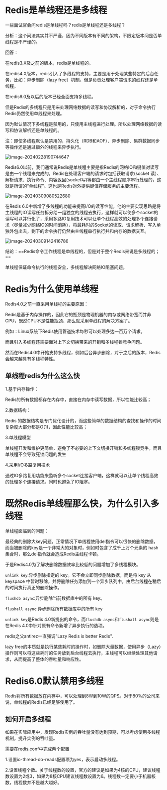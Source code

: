# Redis是单线程还是多线程

一些面试官会问redis是单线程吗？redis是单线程还是多线程？



分析：这个问法其实并不严谨，因为不同版本有不同的架构，不限定版本问是否单线程是不严谨的。



回答：

在redis3.X及之前的版本，redis是单线程的。

在redis4.X版本，redis引入了多线程的支持，主要是用于处理某些特定的后台任务，比如：异步删除（lazy free）机制。但是负责处理客户端请求的线程还是单线程。

在redis6.0及以后的版本已经全面支持多线程。

但是Redis的多线程只是用来处理网络数据的读写和协议解析的，对于命令执行Redis仍然使用单线程来处理。

因为默认情况下多线程是禁用的，只使用主线程进行处理。所以处理网络数据的读写和协议解析还是单线程的。



注：即使多线程默认是禁用的，持久化（RDB和AOF）、异步删除、集群数据同步等操作还是通过额外的线程来异步执行。

![image-20240228190744647](https://gitee.com/dongguo4812_admin/image/raw/master/image/202402281925348.png)



Redis6.0以前，我们通常说Redis是单线程主要是指Redis的网络IO和键值对读写是由一个线程来完成的，Redis在处理客户端的请求时包括获取请求(socket 读）、解析请求、执行命令、内容返回(socket写)等都由一个主线程顺序串行处理的，这就是所谓的“单线程”。这也是Redis对外提供键值存储服务的主要流程。

![image-20240309080522680](https://gitee.com/dongguo4812_admin/image/raw/master/image/202403090805197.png)

在Redis 6.0中新增了多线程的功能来提高I/O的读写性能，他的主要实现思路是将主线程的IO读写任务拆分给一组独立的线程去执行，这样就可以使多个socket的读写可以并行化了，采用多路IO复用技术可以让单个线程高效的处理多个连接请求（尽量减少网络IO的时间消耗），将最耗时的Socket的读取、请求解析、写入单独外包出去，剩下的命令执行仍然由主线程串行执行并和内存的数据交互。

![image-20240309142416786](https://gitee.com/dongguo4812_admin/image/raw/master/image/202403091424164.png)



结论：==Redis命令工作线程是单线程的，但是对于整个Redis来说是多线程的；==

单线程保证命令执行的线程安全，多线程解决网络IO阻塞问题。

# Redis为什么使用单线程

Redis4.0之前一直采用单线程的主要原因：

Redis是基于内存操作的，因此它的瓶颈是物理机器的内存或网络带宽而并非CPU，既然CPU不是性能瓶颈，那么就采用单线程的解决方案了。

例如：Linux系统下Redis使用管道技术每秒可以处理多达一百万个请求。

而且引入多线程还需要面对上下文切换带来的开销和多线程锁竞争问题。



然而在Redis4.0中开始支持多线程，例如后台异步删除，对于之后的版本，Redis会越来越具有多线程特性。



## 单线程redis为什么这么快

1.基于内存操作：

Redis的所有数据都存在内存中，直接在内存中读写数据，所以性能比较高；

2.数据结构：

Redis 的数据结构是专门优化设计的，而这些简单的数据结构的查找和操作的时间复杂度大部分都是O(1)，因此性能比较高；

3.单线程模型

单线程开发和维护更简单，避免了不必要的上下文切换开销和多线程锁竞争，而且单线程不会导致死锁问题的发生

4.采用l/O多路复用技术

通过IO多路复用功能来监听多个socket连接客户端，这样就可以让单个线程高效的处理多个连接请求。同时也避免了IO阻塞。



# 既然Redis单线程那么快，为什么引入多线程

单线程面临到的问题：

最经典的删除大key问题，正常情况下单线程使用del指令可以很快的删除数据，而当被删除的key是一个非常大的对象时，例如时包含了成千上万个元素的 hash集合时，那么del指令就会造成Redis主线程卡顿。

于是Redis4.0为了解决删除数据效率比较低的问题增加了多线程模块。

`unlink key`:异步删除指定的 key。它不会立即同步删除数据，而是将 key 从 keyspace 中暂时移除，并将删除任务添加到一个异步队列中，由后台线程在稍后的时间执行真正的删除操作。

`flushdb async`:异步删除当前数据库中的所有 key。

`flushall async`:异步删除所有数据库中的所有 key

`unlink key`是Redis 4.0新提出的命令，而`flushdb async`和`flushall async`则是在Redis 4.0中针对原有命令新增了异步执行的选项。



redis之父antirez一直强调"Lazy Redis is better Redis".

lazy free的本质就是执行某些耗时的操作时，如删除大量数据，使用异步（Lazy）操作则可以将这些耗时的任务放到后台线程去执行，主线程可以继续处理其他请求，从而提高了整体的吞吐量和响应性。

# Redis6.0默认禁用多线程

Redis将所有数据放在内存中，可以处理到8W到10W的QPS。对于80%的公司来说，单线程的Redis已经足够使用了。

## 如何开启多线程

如果在实际应用中，发现Redis实例的吞吐量没有达到预期，可以考虑使用多线程机制，提升实例的吞吐量。

需要在redis.conf中完成两个配置

1.设置io-thread-do-reads配置项为yes，表示启动多线程。

2.设置线程个数。关于线程数的设置，官方的建议是如果为4核的CPU，建议线程数设置为2或3，如果为8核CPU建议线程数设置为6。线程数一定要小于机器核数，线程数并不是越大越好。